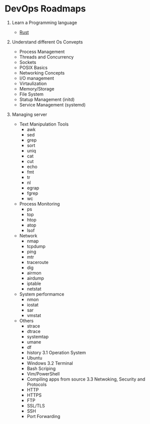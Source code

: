# DevOps Roadmaps

1. Learn a Programming language

    - [Rust](rust.md)

2. Understand different Os Convepts

    - Process Management
    - Threads and Concurrency
    - Sockets
    - POSIX Basics
    - Networking Concepts
    - I/O management
    - Virtaulization
    - Memory/Storage
    - File System
    - Statup Management (initd)
    - Service Management (systemd)
3. Managing server

    - Text Manipulation Tools
        - awk
        - sed
        - grep
        - sort
        - uniq
        - cat
        - cut
        - echo
        - fmt
        - tr
        - nl
        - egrap
        - fgrep
        - wc
    - Process Monitoring
        - ps
        - top
        - htop
        - atop
        - lsof
    - Network 
        - nmap
        - tcpdump
        - ping
        - mtr
        - traceroute
        - dig
        - airmon
        - airdump
        - iptable
        - netstat
    - System performamce
        - nmon 
        - iostat
        - sar
        - vmstat
    - Others
        - strace
        - dtrace
        - systemtap
        - umane
        - df
        - history
    3.1 Operation System
        - Ubuntu
        - Windows
    3.2 Terminal
        - Bash Scriping
        - Vim/PowerShell
        - Compiling apps from source
    3.3 Netwoking, Security and Protocols
        - HTTP
        - HTTPS
        - FTP
        - SSL/TLS
        - SSH
        - Port Forwarding
